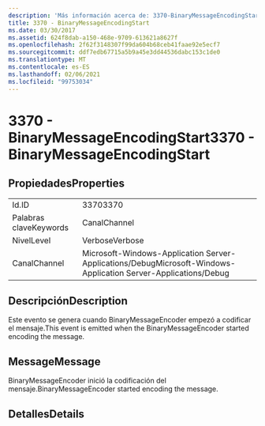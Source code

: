 ```yaml
---
description: 'Más información acerca de: 3370-BinaryMessageEncodingStart'
title: 3370 - BinaryMessageEncodingStart
ms.date: 03/30/2017
ms.assetid: 624f8dab-a150-468e-9709-613621a8627f
ms.openlocfilehash: 2f62f3148307f99da604b68ceb41faae92e5ecf7
ms.sourcegitcommit: ddf7edb67715a5b9a45e3dd44536dabc153c1de0
ms.translationtype: MT
ms.contentlocale: es-ES
ms.lasthandoff: 02/06/2021
ms.locfileid: "99753034"
---
```

# <a name="3370---binarymessageencodingstart"></a><span data-ttu-id="ef2f3-103">3370 - BinaryMessageEncodingStart</span><span class="sxs-lookup"><span data-stu-id="ef2f3-103">3370 - BinaryMessageEncodingStart</span></span>

## <a name="properties"></a><span data-ttu-id="ef2f3-104">Propiedades</span><span class="sxs-lookup"><span data-stu-id="ef2f3-104">Properties</span></span>  
  
|||  
|-|-|  
|<span data-ttu-id="ef2f3-105">Id.</span><span class="sxs-lookup"><span data-stu-id="ef2f3-105">ID</span></span>|<span data-ttu-id="ef2f3-106">3370</span><span class="sxs-lookup"><span data-stu-id="ef2f3-106">3370</span></span>|  
|<span data-ttu-id="ef2f3-107">Palabras clave</span><span class="sxs-lookup"><span data-stu-id="ef2f3-107">Keywords</span></span>|<span data-ttu-id="ef2f3-108">Canal</span><span class="sxs-lookup"><span data-stu-id="ef2f3-108">Channel</span></span>|  
|<span data-ttu-id="ef2f3-109">Nivel</span><span class="sxs-lookup"><span data-stu-id="ef2f3-109">Level</span></span>|<span data-ttu-id="ef2f3-110">Verbose</span><span class="sxs-lookup"><span data-stu-id="ef2f3-110">Verbose</span></span>|  
|<span data-ttu-id="ef2f3-111">Canal</span><span class="sxs-lookup"><span data-stu-id="ef2f3-111">Channel</span></span>|<span data-ttu-id="ef2f3-112">Microsoft-Windows-Application Server-Applications/Debug</span><span class="sxs-lookup"><span data-stu-id="ef2f3-112">Microsoft-Windows-Application Server-Applications/Debug</span></span>|  
  
## <a name="description"></a><span data-ttu-id="ef2f3-113">Descripción</span><span class="sxs-lookup"><span data-stu-id="ef2f3-113">Description</span></span>  

 <span data-ttu-id="ef2f3-114">Este evento se genera cuando BinaryMessageEncoder empezó a codificar el mensaje.</span><span class="sxs-lookup"><span data-stu-id="ef2f3-114">This event is emitted when the BinaryMessageEncoder started encoding the message.</span></span>  
  
## <a name="message"></a><span data-ttu-id="ef2f3-115">Message</span><span class="sxs-lookup"><span data-stu-id="ef2f3-115">Message</span></span>  

 <span data-ttu-id="ef2f3-116">BinaryMessageEncoder inició la codificación del mensaje.</span><span class="sxs-lookup"><span data-stu-id="ef2f3-116">BinaryMessageEncoder started encoding the message.</span></span>  
  
## <a name="details"></a><span data-ttu-id="ef2f3-117">Detalles</span><span class="sxs-lookup"><span data-stu-id="ef2f3-117">Details</span></span>
